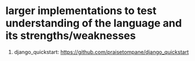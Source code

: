 # larger implementations to test understanding of the language and its strengths/weaknesses

1. django_quickstart: https://github.com/praisetompane/django_quickstart
